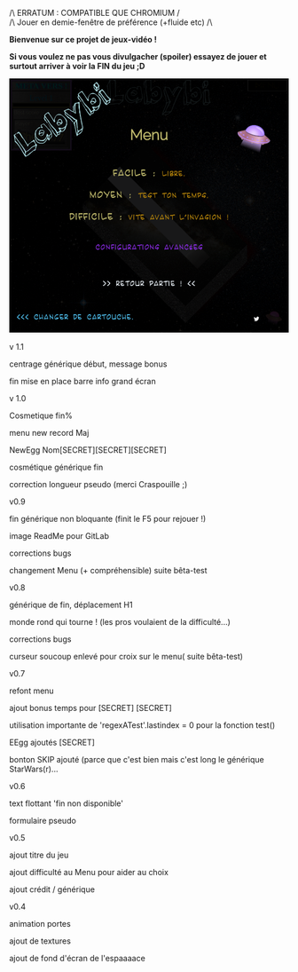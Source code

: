 /\ ERRATUM : COMPATIBLE QUE CHROMIUM /\
/\ Jouer en demie-fenêtre de préférence (+fluide etc) /\

__Bienvenue sur ce projet de jeux-vidéo !__

__Si vous voulez ne pas vous divulgacher (spoiler) essayez de jouer et surtout arriver à voir la FIN du jeu ;D__

![Alt text](tools/labyMenuFin.png)



v 1.1

centrage générique début, message bonus

fin mise en place barre info grand écran




v 1.0

Cosmetique fin%

menu new record Maj

NewEgg Nom[SECRET][SECRET][SECRET]

cosmétique générique fin

correction longueur pseudo (merci Craspouille ;)

v0.9

fin générique non bloquante (finit le F5 pour rejouer !)

image ReadMe pour GitLab

corrections bugs

changement Menu (+ compréhensible) suite bêta-test

v0.8

générique de fin, déplacement H1

monde rond qui tourne ! (les pros voulaient de la difficulté...)

corrections bugs

curseur soucoup enlevé pour croix sur le menu( suite bêta-test)

v0.7

refont menu

ajout bonus temps pour [SECRET] [SECRET] 

utilisation importante de 'regexATest'.lastindex = 0 pour la fonction test()

EEgg ajoutés [SECRET]

bonton SKIP ajouté (parce que c'est bien mais c'est long le générique StarWars(r)...

v0.6

text flottant 'fin non disponible'

formulaire pseudo

v0.5

ajout titre du jeu

ajout difficulté au Menu pour aider au choix

ajout crédit / générique 

v0.4

animation portes

ajout de textures

ajout de fond d'écran de l'espaaaace
